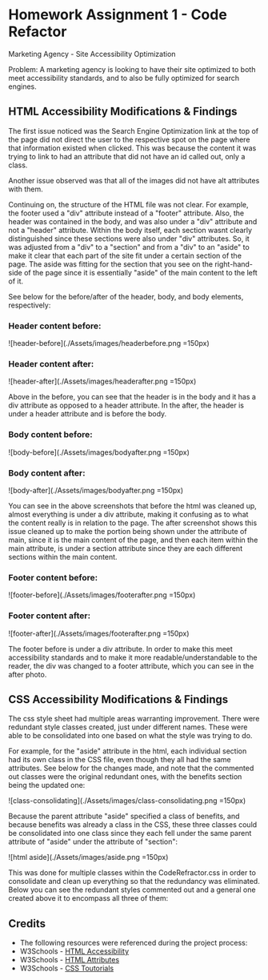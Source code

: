 # Homework Assignment 1 - Code Refactor

Marketing Agency - Site Accessibility Optimization

Problem: A marketing agency is looking to have their site optimized to both meet accessibility standards, and to also be fully optimized for search engines.


## HTML Accessibility Modifications & Findings

The first issue noticed was the Search Engine Optimization link at the top of the page did not direct the user to the respective spot on the page where that information existed when clicked. This was because the content it was trying to link to had an attribute that did not have an id called out, only a class. 

Another issue observed was that all of the images did not have alt attributes with them.

Continuing on, the structure of the HTML file was not clear. For example, the footer used a "div" attribute instead of a "footer" attribute. Also, the header was contained in the body, and was also under a "div" attribute and not a "header" attribute. Within the body itself, each section wasnt clearly distinguished since these sections were also under "div" attributes. So, it was adjusted from a "div" to a "section" and from a "div" to an "aside" to make it clear that each part of the site fit under a certain section of the page. The aside was fitting for the section that you see on the right-hand-side of the page since it is essentially "aside" of the main content to the left of it.

See below for the before/after of the header, body, and body elements, respectively:

### Header content before:
![header-before](./Assets/images/headerbefore.png =150px)

### Header content after:
![header-after](./Assets/images/headerafter.png =150px)

Above in the before, you can see that the header is in the body and it has a div attribute as opposed to a header attribute. In the after, the header is under a header attribute and is before the body.

### Body content before:
![body-before](./Assets/images/bodyafter.png =150px)

### Body content after:
![body-after](./Assets/images/bodyafter.png =150px)

You can see in the above screenshots that before the html was cleaned up, almost everything is under a div attribute, making it confusing as to what the content really is in relation to the page. The after screenshot shows this issue cleaned up to make the portion being shown under the attribute of main, since it is the main content of the page, and then each item within the main attribute, is under a section attribute since they are each different sections within the main content.

### Footer content before: 
![footer-before](./Assets/images/footerafter.png =150px)

### Footer content after:
![footer-after](./Assets/images/footerafter.png =150px)

The footer before is under a div attribute. In order to make this meet accessibility standards and to make it more readable/understandable to the reader, the div was changed to a footer attribute, which you can see in the after photo.

## CSS Accessibility Modifications & Findings

The css style sheet had multiple areas warranting improvement. There were redundant style classes created, just under different names. These were able to be consolidated into one based on what the style was trying to do. 

For example, for the "aside" attribute in the html, each individual section had its own class in the CSS file, even though they all had the same attributes. See below for the changes made, and note that the commented out classes were the original redundant ones, with the benefits section being the updated one:

![class-consolidating](./Assets/images/class-consolidating.png =150px)

Because the parent attribute "aside" specified a class of benefits, and because benefits was already a class in the CSS, these three classes could be consolidated into one class since they each fell under the same parent attribute of "aside" under the attribute of "section":

![html aside](./Assets/images/aside.png =150px)

This was done for multiple classes within the CodeRefractor.css in order to consolidate and clean up everything so that the redundancy was eliminated. Below you can see the redundant styles commented out
and a general one created above it to encompass all three of them:


## Credits

* The following resources were referenced during the project process: 
* W3Schools - [HTML Accessibility](https://www.w3schools.com/html/html_accessibility.asp "HTML Accessibility") 
* W3Schools - [HTML Attributes](https://www.w3schools.com/tags/ref_attributes.asp "HTML Attributes") 
* W3Schools - [CSS Toutorials](https://www.w3schools.com/css/default.asp "CSS Toutorials")




